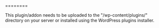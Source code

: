 ========

This plugin/addon needs to be uploaded to the "/wp-content/plugins/" directory on your server or installed using the WordPress plugins installer.

